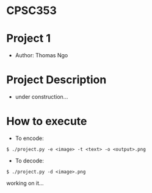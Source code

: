 # CPSC353
# Project 1
- Author: Thomas Ngo

# Project Description
- under construction...
# How to execute
- To encode:
```
$ ./project.py -e <image> -t <text> -o <output>.png
```

- To decode:
```
$ ./project.py -d <image>.png
```
working on it...
